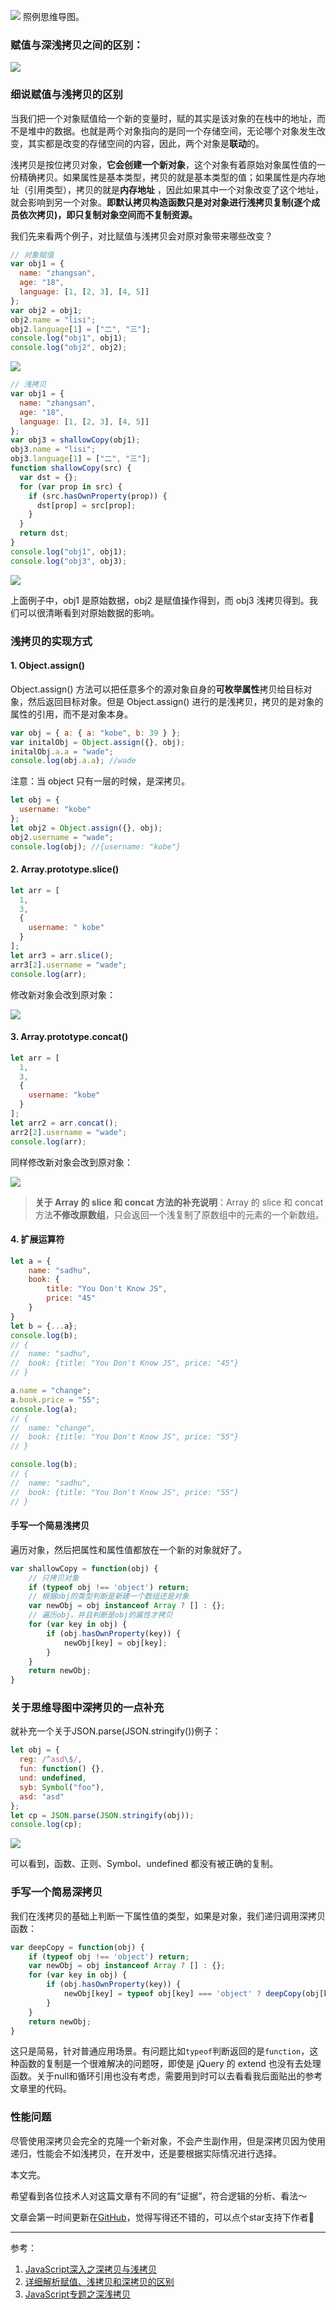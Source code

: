 
![](https://user-gold-cdn.xitu.io/2019/4/30/16a69f5048b15a83?w=2204&h=1140&f=png&s=277189)
照例思维导图。

### 赋值与深浅拷贝之间的区别：
![](https://user-gold-cdn.xitu.io/2019/4/30/16a69fc0f00efcc1?w=1310&h=276&f=png&s=59807)

### 细说赋值与浅拷贝的区别

当我们把一个对象赋值给一个新的变量时，赋的其实是该对象的在栈中的地址，而不是堆中的数据。也就是两个对象指向的是同一个存储空间，无论哪个对象发生改变，其实都是改变的存储空间的内容，因此，两个对象是**联动**的。

浅拷贝是按位拷贝对象，**它会创建一个新对象**，这个对象有着原始对象属性值的一份精确拷贝。如果属性是基本类型，拷贝的就是基本类型的值；如果属性是内存地址（引用类型），拷贝的就是**内存地址** ，因此如果其中一个对象改变了这个地址，就会影响到另一个对象。**即默认拷贝构造函数只是对对象进行浅拷贝复制(逐个成员依次拷贝)，即只复制对象空间而不复制资源。**

我们先来看两个例子，对比赋值与浅拷贝会对原对象带来哪些改变？

```js
// 对象赋值
var obj1 = {
  name: "zhangsan",
  age: "18",
  language: [1, [2, 3], [4, 5]]
};
var obj2 = obj1;
obj2.name = "lisi";
obj2.language[1] = ["二", "三"];
console.log("obj1", obj1);
console.log("obj2", obj2);
```

![](https://user-gold-cdn.xitu.io/2019/4/30/16a69fe96b6d2aba?w=822&h=722&f=png&s=131454)

```js
// 浅拷贝
var obj1 = {
  name: "zhangsan",
  age: "18",
  language: [1, [2, 3], [4, 5]]
};
var obj3 = shallowCopy(obj1);
obj3.name = "lisi";
obj3.language[1] = ["二", "三"];
function shallowCopy(src) {
  var dst = {};
  for (var prop in src) {
    if (src.hasOwnProperty(prop)) {
      dst[prop] = src[prop];
    }
  }
  return dst;
}
console.log("obj1", obj1);
console.log("obj3", obj3);
```

![](https://user-gold-cdn.xitu.io/2019/4/30/16a6a009f4e30c49?w=828&h=726&f=png&s=138585)

上面例子中，obj1 是原始数据，obj2 是赋值操作得到，而 obj3 浅拷贝得到。我们可以很清晰看到对原始数据的影响。

### 浅拷贝的实现方式

#### 1. Object.assign()

Object.assign() 方法可以把任意多个的源对象自身的**可枚举属性**拷贝给目标对象，然后返回目标对象。但是 Object.assign() 进行的是浅拷贝，拷贝的是对象的属性的引用，而不是对象本身。
```js
var obj = { a: { a: "kobe", b: 39 } };
var initalObj = Object.assign({}, obj);
initalObj.a.a = "wade";
console.log(obj.a.a); //wade
```

注意：当 object 只有一层的时候，是深拷贝。
```js
let obj = {
  username: "kobe"
};
let obj2 = Object.assign({}, obj);
obj2.username = "wade";
console.log(obj); //{username: "kobe"}
```
#### 2. Array.prototype.slice()

```js
let arr = [
  1,
  3,
  {
    username: " kobe"
  }
];
let arr3 = arr.slice();
arr3[2].username = "wade";
console.log(arr);

```

修改新对象会改到原对象：

![](https://user-gold-cdn.xitu.io/2019/4/30/16a6a07716c5c7a8?w=450&h=276&f=png&s=24844)

#### 3. Array.prototype.concat()

```js
let arr = [
  1,
  3,
  {
    username: "kobe"
  }
];
let arr2 = arr.concat();
arr2[2].username = "wade";
console.log(arr);
```

同样修改新对象会改到原对象：

![](https://user-gold-cdn.xitu.io/2019/4/30/16a6a09434edd624?w=404&h=270&f=png&s=24337)

> **关于 Array 的 slice 和 concat 方法的补充说明**：Array 的 slice 和 concat 方法**不修改原数组**，只会返回一个浅复制了原数组中的元素的一个新数组。

#### 4. 扩展运算符

```js
let a = {
    name: "sadhu",
    book: {
        title: "You Don't Know JS",
        price: "45"
    }
}
let b = {...a};
console.log(b);
// {
// 	name: "sadhu",
// 	book: {title: "You Don't Know JS", price: "45"}
// } 

a.name = "change";
a.book.price = "55";
console.log(a);
// {
// 	name: "change",
// 	book: {title: "You Don't Know JS", price: "55"}
// } 

console.log(b);
// {
// 	name: "sadhu",
// 	book: {title: "You Don't Know JS", price: "55"}
// } 
```

#### 手写一个简易浅拷贝

遍历对象，然后把属性和属性值都放在一个新的对象就好了。

```js
var shallowCopy = function(obj) {
    // 只拷贝对象
    if (typeof obj !== 'object') return;
    // 根据obj的类型判断是新建一个数组还是对象
    var newObj = obj instanceof Array ? [] : {};
    // 遍历obj，并且判断是obj的属性才拷贝
    for (var key in obj) {
        if (obj.hasOwnProperty(key)) {
            newObj[key] = obj[key];
        }
    }
    return newObj;
}
```

### 关于思维导图中深拷贝的一点补充

就补充一个关于JSON.parse(JSON.stringify())例子：
```js
let obj = {
  reg: /^asd\$/,
  fun: function() {},
  und: undefined,
  syb: Symbol("foo"),
  asd: "asd"
};
let cp = JSON.parse(JSON.stringify(obj));
console.log(cp);
```

![](https://user-gold-cdn.xitu.io/2019/4/30/16a6a12d3633ca47?w=464&h=154&f=png&s=16784)

可以看到，函数、正则、Symbol、undefined 都没有被正确的复制。

### 手写一个简易深拷贝

我们在浅拷贝的基础上判断一下属性值的类型，如果是对象，我们递归调用深拷贝函数：

```js
var deepCopy = function(obj) {
    if (typeof obj !== 'object') return;
    var newObj = obj instanceof Array ? [] : {};
    for (var key in obj) {
        if (obj.hasOwnProperty(key)) {
            newObj[key] = typeof obj[key] === 'object' ? deepCopy(obj[key]) : obj[key];
        }
    }
    return newObj;
}
```

这只是简易，针对普通应用场景。有问题比如`typeof`判断返回的是`function`，这种函数的复制是一个很难解决的问题呀，即使是 jQuery 的 extend 也没有去处理函数。关于null和循环引用也没有考虑，需要用到时可以去看看我后面贴出的参考文章里的代码。

### 性能问题

尽管使用深拷贝会完全的克隆一个新对象，不会产生副作用，但是深拷贝因为使用递归，性能会不如浅拷贝，在开发中，还是要根据实际情况进行选择。

本文完。

希望看到各位技术人对这篇文章有不同的有“证据”，符合逻辑的分析、看法～

文章会第一时间更新在[GitHub](https://github.com/YxrSadhu/Article)，觉得写得还不错的，可以点个star支持下作者🍪

--- 

参考：
1. [JavaScript深入之深拷贝与浅拷贝](https://github.com/fyuanfen/note/blob/master/article/JavaScript/JavaScript%E6%B7%B1%E5%85%A5%E4%B9%8B%E6%B7%B1%E6%8B%B7%E8%B4%9D%E4%B8%8E%E6%B5%85%E6%8B%B7%E8%B4%9D.md)
2. [详细解析赋值、浅拷贝和深拷贝的区别](https://github.com/yygmind/blog/issues/25)
3. [JavaScript专题之深浅拷贝](https://github.com/mqyqingfeng/Blog/issues/32)